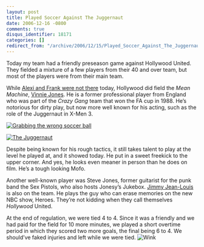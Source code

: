 ```yaml
---
layout: post
title: Played Soccer Against The Juggernaut
date: 2006-12-16 -0800
comments: true
disqus_identifier: 18171
categories: []
redirect_from: "/archive/2006/12/15/Played_Soccer_Against_The_Juggernaut.aspx/"
---
```


Today my team had a friendly preseason game against Hollywood United.
They fielded a mixture of a few players from their 40 and over team, but
most of the players were from their main team.

While [Alexi and Frank were not
there](http://haacked.com/archive/2006/08/23/Soccer_Beat_Down.aspx "Soccer Beat Down") today, Hollywood
did field the *Mean Machine*, [Vinnie
Jones](http://en.wikipedia.org/wiki/Vinnie_Jones "Vinnie Jones on Wikipedia").
He is a former professional player from England who was part of the
*Crazy Gang* team that won the FA cup in 1988. He’s notorious for dirty
play, but now more well known for his acting, such as the role of the
Juggernaut in X-Men 3.

[![Grabbing the wrong soccer
ball](http://haacked.com/images/haacked_com/WindowsLiveWriter/PlayedSoccerAgainstTheJuggernaut_BE86/vinniejones_thumb3.jpg)](http://haacked.com/images/haacked_com/WindowsLiveWriter/PlayedSoccerAgainstTheJuggernaut_BE86/vinniejones5.jpg)

[![The
Juggernaut](http://haacked.com/images/haacked_com/WindowsLiveWriter/PlayedSoccerAgainstTheJuggernaut_BE86/promo1juggernaut_thumb.jpg)](http://haacked.com/images/haacked_com/WindowsLiveWriter/PlayedSoccerAgainstTheJuggernaut_BE86/promo1juggernaut2.jpg)

Despite being known for his rough tactics, it still takes talent to play
at the level he played at, and it showed today. He put in a sweet
freekick to the upper corner. And yes, he looks even meaner in person
than he does on film. He’s a tough looking Mofo.

Another well-known player was Steve Jones, former guitarist for the punk
band the Sex Pistols, who also hosts Jonesy’s Jukebox. [Jimmy
Jean-Louis](http://imdb.com/name/nm1097515/ "Jimmy Jean-Louis") is also
on the team. He plays the guy who can erase memories on the new NBC
show, Heroes. They’re not kidding when they call themselves *Hollywood*
United.

At the end of regulation, we were tied 4 to 4. Since it was a friendly
and we had paid for the field for 10 more minutes, we played a
short overtime period in which they scored two more goals, the final
being 6 to 4. We should’ve faked injuries and left while we were tied.
![Wink](http://haacked.com/Images/emotions/smiley-wink.gif)

